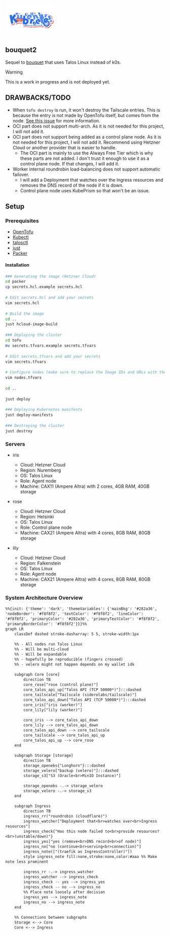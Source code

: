 <img src="https://raw.githubusercontent.com/xelab04/ServiceLogos/refs/heads/main/Kubernetes/Kubernetes%20V3.png"  height="100">

## bouquet2
Sequel to [bouquet](https://github.com/kreatoo/bouquet) that uses Talos Linux instead of k0s.

> [!WARNING]
> This is a work in progress and is not deployed yet.

## DRAWBACKS/TODO
* When `tofu destroy` is run, it won't destroy the Tailscale entries. This is because the entry is not made by OpenTofu itself, but comes from the node. [See this issue](https://github.com/tailscale/terraform-provider-tailscale/issues/68) for more information.
* OCI part does not support multi-arch. As it is not needed for this project, I will not add it.
* OCI part does not support being added as a control plane node. As it is not needed for this project, I will not add it. Recommend using Hetzner Cloud or another provider that is easier to handle.
  * The OCI part is mainly to use the Always Free Tier which is why these parts are not added. I don't trust it enough to use it as a control plane node. If that changes, I will add it.
* Worker internal roundrobin load-balancing does not support automatic failover.
  * I will add a Deployment that watches over the Ingress resources and removes the DNS record of the node if it is down.
  * Control plane node uses KubePrism so that won't be an issue.

## Setup

### Prerequisites
* [OpenTofu](https://opentofu.org)
* [Kubectl](https://kubernetes.io/docs/tasks/tools/)
* [talosctl](https://www.talos.dev/v1.9/introduction/quickstart/#talosctl)
* [just](https://github.com/casey/just)
* [Packer](https://www.packer.io/)

#### Installation
```bash
### Generating the image (Hetzner Cloud)
cd packer
cp secrets.hcl.example secrets.hcl

# Edit secrets.hcl and add your secrets
vim secrets.hcl

# Build the image
cd ..
just hcloud-image-build

### Deploying the cluster
cd tofu
mv secrets.tfvars.example secrets.tfvars

# Edit secrets.tfvars and add your secrets
vim secrets.tfvars

# Configure nodes (make sure to replace the Image IDs and URLs with the correct ones)
vim nodes.tfvars

cd ..

just deploy

### Deploying Kubernetes manifests
just deploy-manifests

### Destroying the cluster
just destroy
```


### Servers

* iris
    * Cloud: Hetzner Cloud 
    * Region: Nuremberg
    * OS: Talos Linux
    * Role: Agent node
    * Machine: CAX11 (Ampere Altra) with 2 cores, 4GB RAM, 40GB storage

* rose
    * Cloud: Hetzner Cloud
    * Region: Helsinki
    * OS: Talos Linux
    * Role: Control plane node
    * Machine: CAX21 (Ampere Altra) with 4 cores, 8GB RAM, 80GB storage
 
* lily
    * Cloud: Hetzner Cloud
    * Region: Falkenstein
    * OS: Talos Linux
    * Role: Agent node
    * Machine: CAX21 (Ampere Altra) with 4 cores, 8GB RAM, 80GB storage

### System Architecture Overview
```mermaid
%%{init: {'theme': 'dark', 'themeVariables': {'mainBkg': '#282a36', 'nodeBorder': '#f8f8f2', 'textColor': '#f8f8f2', 'lineColor': '#f8f8f2', 'primaryColor': '#282a36', 'primaryTextColor': '#f8f8f2', 'primaryBorderColor': '#f8f8f2'}}}%%
graph LR
    classDef dashed stroke-dasharray: 5 5, stroke-width:1px

    %% - All nodes run Talos Linux
    %% - Will be multi-cloud
    %% - Will be expandable
    %% - hopefully be reproducible (fingers crossed)
    %% - velero might not happen depends on my wallet idk

    subgraph Core [core]
        direction TB
        core_rose["rose (control plane)"]
        core_talos_api_up["Talos API (TCP 50000*)"]:::dashed
        core_tailscale["Tailscale (siderolabs/tailscale)"]
        core_talos_api_down["Talos API (TCP 50000*)"]:::dashed
        core_iris["iris (worker)"]
        core_lily["lily (worker)"]

        core_iris --> core_talos_api_down
        core_lily --> core_talos_api_down
        core_talos_api_down --> core_tailscale
        core_tailscale --> core_talos_api_up
        core_talos_api_up --> core_rose
    end

    subgraph Storage [storage]
        direction TB
        storage_openebs{"Longhorn"}:::dashed
        storage_velero["backup (velero)"]:::dashed
        storage_s3["S3 (Oracle<br>MinIO Instance)"]

        storage_openebs -.-> storage_velero
        storage_velero -.-> storage_s3
    end

    subgraph Ingress
        direction TB
        ingress_rr("roundrobin (cloudflare)")
        ingress_watcher["Deployment that<br>watches over<br>Ingress resources"]
        ingress_check{"Has this node failed to<br>provide resources?<br>(unstable/down)"}
        ingress_yes["yes (remove<br>DNS record<br>of node)"]
        ingress_no["no (continue<br>serving<br>connection)"]
        ingress_note(["(traefik as IngressController)"])
        style ingress_note fill:none,stroke:none,color:#aaa %% Make note less prominent

        ingress_rr -.-> ingress_watcher
        ingress_watcher --> ingress_check
        ingress_check -- yes --> ingress_yes
        ingress_check -- no --> ingress_no
        %% Place note loosely after decision
        ingress_yes --> ingress_note
        ingress_no --> ingress_note
    end

    %% Connections between subgraphs
    Storage <--> Core
    Core <--> Ingress
```
